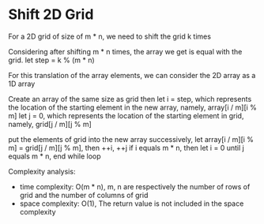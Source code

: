 # Shift 2D Grid

For a 2D grid of size of m * n, we need to shift the grid k times
 
Considering after shifting m * n times, the array we get is equal with the grid. let step = k % (m * n)

For this translation of the array elements, we can consider the 2D array as a 1D array 

Create an array of the same size as grid
then let i = step, which represents the location of the starting element in the new array, namely, array[i / m][i % m]
let j = 0, which represents the location of the starting element in grid, namely, grid[j / m][j % m]

put the elements of grid into the new array successively, 
let array[i / m][i % m] = grid[j / m][j % m], then ++i, ++j
if i equals m * n, then let i = 0
until j equals m * n, end while loop


Complexity analysis:
- time complexity: O(m * n), m, n are respectively the number of rows of grid and the number of columns of grid
- space complexity: O(1), The return value is not included in the space complexity

